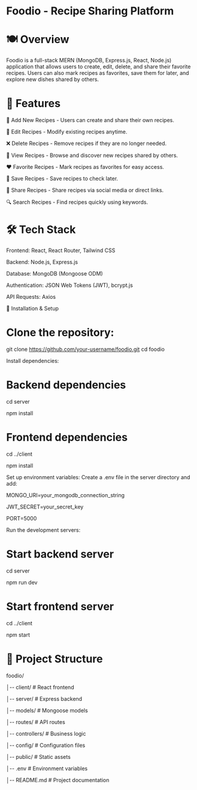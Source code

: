 # Foodio - Recipe Sharing Platform

# 🍽️ Overview

Foodio is a full-stack MERN (MongoDB, Express.js, React, Node.js) application that allows users to create, edit, delete, and share their favorite recipes. Users can also mark recipes as favorites, save them for later, and explore new dishes shared by others.

# 🚀 Features

📝 Add New Recipes - Users can create and share their own recipes.

🔄 Edit Recipes - Modify existing recipes anytime.

❌ Delete Recipes - Remove recipes if they are no longer needed.

👀 View Recipes - Browse and discover new recipes shared by others.

❤️ Favorite Recipes - Mark recipes as favorites for easy access.

📌 Save Recipes - Save recipes to check later.

🔗 Share Recipes - Share recipes via social media or direct links.

🔍 Search Recipes - Find recipes quickly using keywords.

# 🛠️ Tech Stack

Frontend: React, React Router, Tailwind CSS

Backend: Node.js, Express.js

Database: MongoDB (Mongoose ODM)

Authentication: JSON Web Tokens (JWT), bcrypt.js

API Requests: Axios

🎯 Installation & Setup

# Clone the repository:

git clone https://github.com/your-username/foodio.git
cd foodio

Install dependencies:

# Backend dependencies
cd server

npm install

# Frontend dependencies
cd ../client

npm install

Set up environment variables:
Create a .env file in the server directory and add:

MONGO_URI=your_mongodb_connection_string

JWT_SECRET=your_secret_key

PORT=5000

Run the development servers:
# Start backend server
cd server

npm run dev

# Start frontend server
cd ../client

npm start

# 📂 Project Structure

foodio/

│-- client/      # React frontend

│-- server/      # Express backend

│-- models/      # Mongoose models

│-- routes/      # API routes

│-- controllers/ # Business logic

│-- config/      # Configuration files

│-- public/      # Static assets

│-- .env         # Environment variables

│-- README.md    # Project documentation

